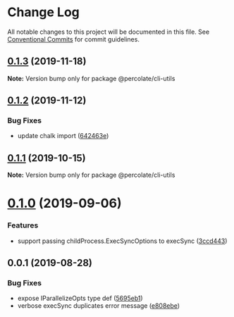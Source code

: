 # Change Log

All notable changes to this project will be documented in this file.
See [Conventional Commits](https://conventionalcommits.org) for commit guidelines.

## [0.1.3](https://github.com/percolate/blend/tree/master/pkgs/core/compare/@percolate/cli-utils@0.1.2...@percolate/cli-utils@0.1.3) (2019-11-18)

**Note:** Version bump only for package @percolate/cli-utils





## [0.1.2](https://github.com/percolate/blend/tree/master/pkgs/core/compare/@percolate/cli-utils@0.1.1...@percolate/cli-utils@0.1.2) (2019-11-12)


### Bug Fixes

* update chalk import ([642463e](https://github.com/percolate/blend/tree/master/pkgs/core/commit/642463e3bb538bb44c2c2e59c93a2b786bbf19e5))





## [0.1.1](https://github.com/percolate/blend/tree/master/pkgs/core/compare/@percolate/cli-utils@0.1.0...@percolate/cli-utils@0.1.1) (2019-10-15)

**Note:** Version bump only for package @percolate/cli-utils





# [0.1.0](https://github.com/percolate/blend/tree/master/pkgs/core/compare/@percolate/cli-utils@0.0.1...@percolate/cli-utils@0.1.0) (2019-09-06)


### Features

* support passing childProcess.ExecSyncOptions to execSync ([3ccd443](https://github.com/percolate/blend/tree/master/pkgs/core/commit/3ccd443))





## 0.0.1 (2019-08-28)


### Bug Fixes

* expose IParallelizeOpts type def ([5695eb1](https://github.com/percolate/blend/tree/master/pkgs/core/commit/5695eb1))
* verbose execSync duplicates error message ([e808ebe](https://github.com/percolate/blend/tree/master/pkgs/core/commit/e808ebe))
